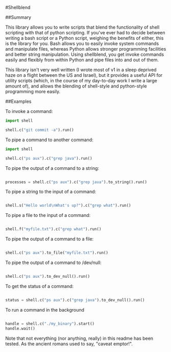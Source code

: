 #Shellblend

##Summary

This library allows you to write scripts that blend the functionality of shell scripting with that of python scripting. If you've ever had to decide between writing a bash script or a Python script, weighing the benefits of either, this is the library for you. Bash allows you to easily invoke system commands and manipulate files, whereas Python allows stronger programming facilities and better string manipulation. Using shellblend, you get invoke commands easily and flexibly from within Python and pipe files into and out of them.

This library isn't very well written (I wrote most of v1 in a sleep deprived haze on a flight between the US and Israel), but it provides a useful API for utility scripts (which, in the course of my day-to-day work I write a large amount of), and allows the blending of shell-style and python-style programming more easily.

##Examples

To invoke a command:

```python
import shell

shell.c("git commit -a").run()
```

To pipe a command to another command:

```python
import shell

shell.c("ps aux").c("grep java").run()
```

To pipe the output of a command to a string:

```python

processes = shell.c("ps aux").c("grep java").to_string().run()
```

To pipe a string to the input of a command:

```python

shell.s("Hello world\nWhat's up?").c("grep what").run()
```

To pipe a file to the input of a command:

```python

shell.f("myfile.txt").c("grep what").run()
```

To pipe the output of a command to a file:

```python

shell.c("ps aux").to_file("myfile.txt").run()
```

To pipe the output of a command to /dev/null:

```python

shell.c("ps aux").to_dev_null().run()
```

To get the status of a command:

```python

status = shell.c("ps aux").c("grep java").to_dev_null().run()
```

To run a command in the background
```python

handle = shell.c("./my_binary").start()
handle.wait()
```

Note that not everything (nor anything, really) in this readme has been tested. As the ancient romans used to say, "caveat emptor!".